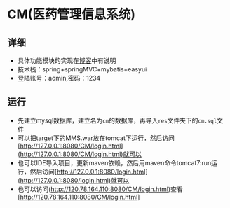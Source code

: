 # CM(医药管理信息系统)
## 详细
* 具体功能模块的实现在[博客](http://blog.csdn.net/qq_35442958/article/details/79244290 "CSDN博客")中有说明
* 技术栈：spring+springMVC+mybatis+easyui
* 登陆账号：admin,密码：1234
## 运行
 * 先建立mysql数据库，建立名为`cm`的数据库，再导入`res`文件夹下的`cm.sql`文件
 * 可以把target下的MMS.war放在tomcat下运行，然后访问[http://127.0.0.1:8080/CM/login.html](http://127.0.0.1:8080/CM/login.html)就可以
 * 也可以IDE导入项目，更新maven依赖，然后用maven命令tomcat7:run运行，然后访问[http://127.0.0.1:8080/login.html](http://127.0.0.1:8080/login.html)就可以
 * 也可以访问(http://120.78.164.110:8080/CM/login.html)查看[http://120.78.164.110:8080/CM/login.html]